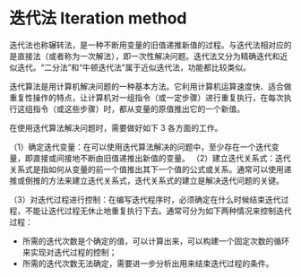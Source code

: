 # 迭代法 Iteration method

迭代法也称辗转法，是一种不断用变量的旧值递推新值的过程。与迭代法相对应的是直接法（或者称为一次解法），即一次性解决问题。迭代法又分为精确迭代和近似迭代。“二分法”和“牛顿迭代法”属于近似迭代法，功能都比较类似。

迭代算法是用计算机解决问题的一种基本方法。它利用计算机运算速度快、适合做重复性操作的特点，让计算机对一组指令（或一定步骤）进行重复执行，在每次执行这组指令（或这些步骤）时，都从变量的原值推出它的一个新值。

在使用迭代算法解决问题时，需要做好如下 3 各方面的工作。

（1）确定迭代变量：在可以使用迭代算法解决的问题中，至少存在一个迭代变量，即直接或间接地不断由旧值递推出新值的变量。
（2）建立迭代关系式：迭代关系式是指如何从变量的前一个值推出其下一个值的公式或关系。通常可以使用递推或倒推的方法来建立迭代关系式，迭代关系式的建立是解决迭代问题的关键。

（3）对迭代过程进行控制：在编写迭代程序时，必须确定在什么时候结束迭代过程，不能让迭代过程无休止地重复执行下去。通常可分为如下两种情况来控制迭代过程：

- 所需的迭代次数是个确定的值，可以计算出来，可以构建一个固定次数的循环来实现对迭代过程的控制；
- 所需的迭代次数无法确定，需要进一步分析出用来结束迭代过程的条件。
